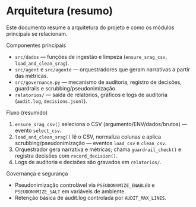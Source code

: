 # Arquitetura (resumo)

Este documento resume a arquitetura do projeto e como os módulos principais se relacionam.

Componentes principais
- `src/dados` — funções de ingestão e limpeza (`ensure_srag_csv`, `load_and_clean_srag`).
- `src/agent` e `src/agente` — orquestradores que geram narrativas a partir das métricas.
- `src/governance.py` — mecanismo de auditoria, registro de decisões, guardrails e scrubbing/pseudonimização.
- `relatorios/` — saída de relatórios, gráficos e logs de auditoria (`audit.log`, `decisions.jsonl`).

Fluxo (resumido)
1. `ensure_srag_csv()` seleciona o CSV (argumento/ENV/dados/brutos) — evento `select_csv`.
2. `load_and_clean_srag()` lê o CSV, normaliza colunas e aplica scrubbing/pseudonimização — eventos `load_csv` e `clean_csv`.
3. Orquestrador gera narrativa e métricas; chama `guardrail_check()` e registra decisões com `record_decision()`.
4. Logs de auditoria e decisões são gravados em `relatorios/`.

Governança e segurança
- Pseudonimização controlável via `PSEUDONYMIZE_ENABLED` e `PSEUDONYMIZE_SALT` em variáveis de ambiente.
- Retenção básica de audit.log controlada por `AUDIT_MAX_LINES`.
